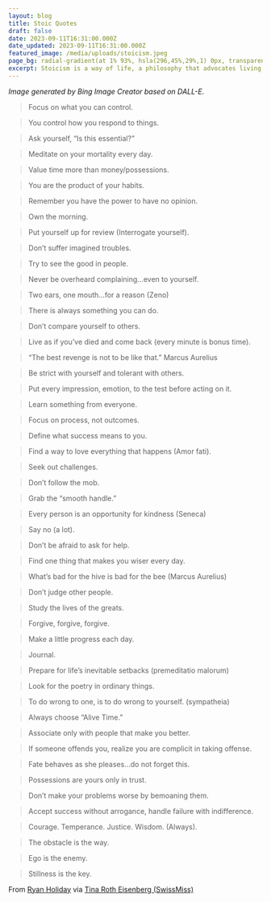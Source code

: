 ```yaml
---
layout: blog
title: Stoic Quotes
draft: false
date: 2023-09-11T16:31:00.000Z
date_updated: 2023-09-11T16:31:00.000Z
featured_image: /media/uploads/stoicism.jpeg
page_bg: radial-gradient(at 1% 93%, hsla(296,45%,29%,1) 0px, transparent 50%), radial-gradient(at 96% 34%, hsla(328,58%,45%,1) 0px, transparent 50%), radial-gradient(at 80% 100%, hsla(176,85%,50%,1) 0px, transparent 50%), radial-gradient(at 0% 0%, hsla(333,70%,30%,1) 0px, transparent 50%) hsla(229,49%,15%,1)
excerpt: Stoicism is a way of life, a philosophy that advocates living a life well aligned with nature and reality. Often, stoicism is associated with not allowing negative events to affect you.
---
```

*Image generated by Bing Image Creator based on DALL-E*.

> Focus on what you can control.

> You control how you respond to things. 

> Ask yourself, “Is this essential?” 

> Meditate on your mortality every day.

> Value time more than money/possessions.

> You are the product of your habits.

> Remember you have the power to have no opinion.

> Own the morning.

> Put yourself up for review (Interrogate yourself).

> Don’t suffer imagined troubles.

> Try to see the good in people.

> Never be overheard complaining…even to yourself.

> Two ears, one mouth…for a reason (Zeno)

> There is always something you can do. 

> Don’t compare yourself to others.

> Live as if you’ve died and come back (every minute is bonus time).

> “The best revenge is not to be like that.” Marcus Aurelius

> Be strict with yourself and tolerant with others.

> Put every impression, emotion, to the test before acting on it.

> Learn something from everyone.

> Focus on process, not outcomes.

> Define what success means to you.

> Find a way to love everything that happens (Amor fati).

> Seek out challenges.

> Don’t follow the mob.

> Grab the “smooth handle.”

> Every person is an opportunity for kindness (Seneca)

> Say no (a lot).

> Don’t be afraid to ask for help.

> Find one thing that makes you wiser every day.

> What’s bad for the hive is bad for the bee (Marcus Aurelius)

> Don’t judge other people.

> Study the lives of the greats.

> Forgive, forgive, forgive.

> Make a little progress each day.

> Journal.

> Prepare for life’s inevitable setbacks (premeditatio malorum)

> Look for the poetry in ordinary things.

> To do wrong to one, is to do wrong to yourself. (sympatheia)

> Always choose “Alive Time.”

> Associate only with people that make you better.

> If someone offends you, realize you are complicit in taking offense. 

> Fate behaves as she pleases…do not forget this. 

> Possessions are yours only in trust.

> Don’t make your problems worse by bemoaning them.

> Accept success without arrogance, handle failure with indifference. 

> Courage. Temperance. Justice. Wisdom. (Always).

> The obstacle is the way.

> Ego is the enemy.

> Stillness is the key.


From [Ryan Holiday](https://ryanholiday.net/50-short-rules-for-life-from-the-stoics/) via [Tina Roth Eisenberg (SwissMiss)](https://www.swiss-miss.com/2023/09/50-short-rules-for-a-better-life-from-the-stoics.html)

